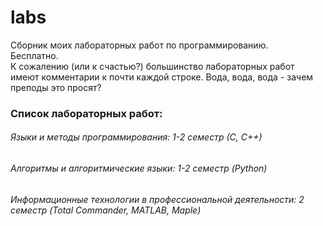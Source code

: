 # labs  
Сборник моих лабораторных работ по программированию.  
Бесплатно.  
К сожалению (или к счастью?) большинство лабораторных работ имеют комментарии к почти каждой строке. Вода, вода, вода - зачем преподы это просят?  
### Список лабораторных работ:  
###### Языки и методы программирования: 1-2 семестр (С, С++)
###### Алгоритмы и алгоритмические языки: 1-2 семестр (Python)
###### Информационные технологии в профессиональной деятельности: 2 семестр (Total Commander, MATLAB, Maple)
